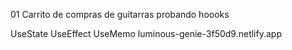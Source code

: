 01 Carrito de compras de guitarras probando hoooks

UseState
UseEffect
UseMemo
luminous-genie-3f50d9.netlify.app
